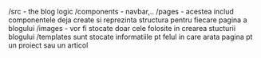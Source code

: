 /src - the blog logic
/components - navbar,..
/pages - acestea includ componentele deja create si reprezinta structura pentru fiecare pagina a blogului
/images - vor fi stocate doar cele folosite in crearea stucturii blogului
/templates sunt stocate informatiile pt felul in care arata pagina pt un proiect sau un articol
